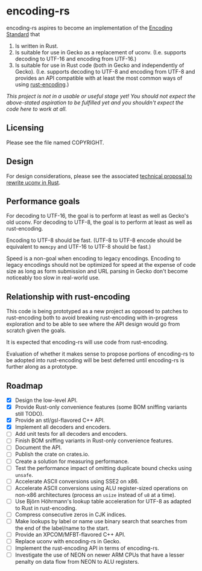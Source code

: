 # encoding-rs

encoding-rs aspires to become an implementation of the
[Encoding Standard](https://encoding.spec.whatwg.org/) that

1. Is written in Rust.
2. Is suitable for use in Gecko as a replacement of uconv. (I.e. supports
   decoding to UTF-16 and encoding from UTF-16.)
3. Is suitable for use in Rust code (both in Gecko and independently of Gecko).
   (I.e. supports decoding to UTF-8 and encoding from UTF-8 and provides an API
   compatible with at least the most common ways of using
   [rust-encoding](https://github.com/lifthrasiir/rust-encoding/).)

_This project is not in a usable or useful stage yet! You should not expect
the above-stated aspiration to be fulfilled yet and you shouldn't expect the
code here to work at all._

## Licensing

Please see the file named COPYRIGHT.

## Design

For design considerations, please see the associated [technical proposal to
rewrite uconv in Rust](https://docs.google.com/document/d/13GCbdvKi83a77ZcKOxaEteXp1SOGZ_9Fmztb9iX22v0/edit#).

## Performance goals

For decoding to UTF-16, the goal is to perform at least as well as Gecko's old
uconv. For decoding to UTF-8, the goal is to perform at least as well as
rust-encoding.

Encoding to UTF-8 should be fast. (UTF-8 to UTF-8 encode should be equivalent
to `memcpy` and UTF-16 to UTF-8 should be fast.)

Speed is a non-goal when encoding to legacy encodings. Encoding to legacy
encodings should not be optimized for speed at the expense of code size as long
as form submission and URL parsing in Gecko don't become noticeably too slow
in real-world use.

## Relationship with rust-encoding

This code is being prototyped as a new project as opposed to patches to
rust-encoding both to avoid breaking rust-encoding with in-progress exploration
and to be able to see where the API design would go from scratch given the
goals.

It is expected that encoding-rs will use code from rust-encoding.

Evaluation of whether it makes sense to propose portions of encoding-rs to be
adopted into rust-encoding will be best deferred until encoding-rs is further
along as a prototype.

## Roadmap

- [x] Design the low-level API.
- [x] Provide Rust-only convenience features (some BOM sniffing variants still
      TODO).
- [x] Provide an stl/gsl-flavored C++ API.
- [x] Implement all decoders and encoders.
- [ ] Add unit tests for all decoders and encoders.
- [ ] Finish BOM sniffing variants in Rust-only convenience features.
- [ ] Document the API.
- [ ] Publish the crate on crates.io.
- [ ] Create a solution for measuring performance.
- [ ] Test the performance impact of omitting duplicate bound checks using
      `unsafe`.
- [ ] Accelerate ASCII conversions using SSE2 on x86.
- [ ] Accelerate ASCII conversions using ALU register-sized operations on
      non-x86 architectures (process an `usize` instead of `u8` at a time).
- [ ] Use Björn Höhrmann's lookup table acceleration for UTF-8 as adapted to
      Rust in rust-encoding.
- [ ] Compress consecutive zeros in CJK indices.
- [ ] Make lookups by label or name use binary search that searches from the
      end of the label/name to the start.
- [ ] Provide an XPCOM/MFBT-flavored C++ API.
- [ ] Replace uconv with encoding-rs in Gecko.
- [ ] Implement the rust-encoding API in terms of encoding-rs.
- [ ] Investigate the use of NEON on newer ARM CPUs that have a lesser penalty
      on data flow from NEON to ALU registers.
